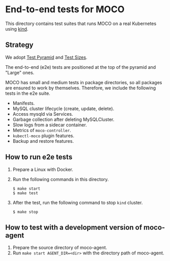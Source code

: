 # End-to-end tests for MOCO

This directory contains test suites that runs MOCO on a real Kubernetes using [kind][].

## Strategy

We adopt [Test Pyramid](https://martinfowler.com/bliki/TestPyramid.html) and [Test Sizes](https://testing.googleblog.com/2010/12/test-sizes.html).

The end-to-end (e2e) tests are positioned at the top of the pyramid and "Large" ones.

MOCO has small and medium tests in package directories, so all packages are ensured to work by themselves.
Therefore, we include the following tests in the e2e suite.

- Manifests.
- MySQL cluster lifecycle (create, update, delete).
- Access mysqld via Services.
- Garbage collection after deleting MySQLCluster.
- Slow logs from a sidecar container.
- Metrics of `moco-controller`.
- `kubectl-moco` plugin features.
- Backup and restore features.

## How to run e2e tests

1. Prepare a Linux with Docker.
2. Run the following commands in this directory.

    ```console
    $ make start
    $ make test
    ```

3. After the test, run the following command to stop `kind` cluster.

    ```console
    $ make stop
    ```

## How to test with a development version of moco-agent

1. Prepare the source directory of moco-agent.
2. Run `make start AGENT_DIR=<dir>` with the directory path of moco-agent.

[kind]: https://kind.sigs.k8s.io/
